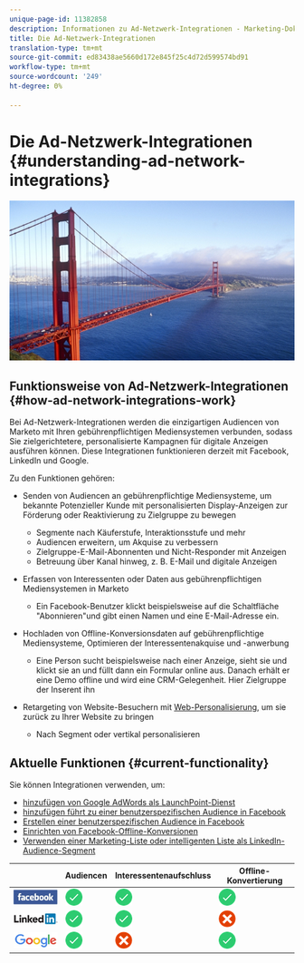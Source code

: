 ```yaml
---
unique-page-id: 11382858
description: Informationen zu Ad-Netzwerk-Integrationen - Marketing-Dokumente - Produktdokumentation
title: Die Ad-Netzwerk-Integrationen
translation-type: tm+mt
source-git-commit: ed83438ae5660d172e845f25c4d72d599574bd91
workflow-type: tm+mt
source-wordcount: '249'
ht-degree: 0%

---
```



# Die Ad-Netzwerk-Integrationen {#understanding-ad-network-integrations}

![](assets/hith-golden-gate-144833144-e.jpeg)

## Funktionsweise von Ad-Netzwerk-Integrationen {#how-ad-network-integrations-work}

Bei Ad-Netzwerk-Integrationen werden die einzigartigen Audiencen von Marketo mit Ihren gebührenpflichtigen Mediensystemen verbunden, sodass Sie zielgerichtetere, personalisierte Kampagnen für digitale Anzeigen ausführen können. Diese Integrationen funktionieren derzeit mit Facebook, LinkedIn und Google.

Zu den Funktionen gehören:

* Senden von Audiencen an gebührenpflichtige Mediensysteme, um bekannte Potenzieller Kunde mit personalisierten Display-Anzeigen zur Förderung oder Reaktivierung zu Zielgruppe zu bewegen

   * Segmente nach Käuferstufe, Interaktionsstufe und mehr
   * Audiencen erweitern, um Akquise zu verbessern
   * Zielgruppe-E-Mail-Abonnenten und Nicht-Responder mit Anzeigen
   * Betreuung über Kanal hinweg, z. B. E-Mail und digitale Anzeigen

* Erfassen von Interessenten oder Daten aus gebührenpflichtigen Mediensystemen in Marketo

   * Ein Facebook-Benutzer klickt beispielsweise auf die Schaltfläche &quot;Abonnieren&quot;und gibt einen Namen und eine E-Mail-Adresse ein.

* Hochladen von Offline-Konversionsdaten auf gebührenpflichtige Mediensysteme, Optimieren der Interessentenakquise und -anwerbung

   * Eine Person sucht beispielsweise nach einer Anzeige, sieht sie und klickt sie an und füllt dann ein Formular online aus. Danach erhält er eine Demo offline und wird eine CRM-Gelegenheit. Hier Zielgruppe der Inserent ihn

* Retargeting von Website-Besuchern mit [Web-Personalisierung](/help/marketo/product-docs/web-personalization/understanding-web-personalization/web-personalization-overview.md), um sie zurück zu Ihrer Website zu bringen

   * Nach Segment oder vertikal personalisieren

## Aktuelle Funktionen {#current-functionality}

Sie können Integrationen verwenden, um:

* [hinzufügen von Google AdWords als LaunchPoint-Dienst](/help/marketo/product-docs/administration/additional-integrations/add-google-adwords-as-a-launchpoint-service.md)
* [hinzufügen führt zu einer benutzerspezifischen Audience in Facebook](/help/marketo/product-docs/demand-generation/facebook/add-leads-to-a-custom-audience-in-facebook.md)
* [Erstellen einer benutzerspezifischen Audience in Facebook](/help/marketo/product-docs/demand-generation/facebook/create-a-custom-audience-in-facebook.md)
* [Einrichten von Facebook-Offline-Konversionen](/help/marketo/product-docs/demand-generation/facebook/set-up-facebook-offline-conversions.md)
* [Verwenden einer Marketing-Liste oder intelligenten Liste als LinkedIn-Audience-Segment](/help/marketo/product-docs/demand-generation/social/social-functions/use-a-marketo-list-or-smart-list-as-a-linkedin-audience-segment.md)

|  | Audiencen | Interessentenaufschluss | Offline-Konvertierung |
|---|---|---|---|
| ![—](assets/facebook-logo-2-150.jpg) | ![—](assets/checkmark-flat-25.png) | ![—](assets/checkmark-flat-25.png) | ![—](assets/checkmark-flat-25-1.png) |
| ![—](assets/linkedin-logo-150.jpg) | ![—](assets/checkmark-flat-25.png) | ![—](assets/checkmark-flat-25.png) | ![—](assets/x-mark-3-256-25.png) |
| ![—](assets/google-logo-150.jpg) | ![—](assets/checkmark-flat-25.png) | ![—](assets/x-mark-3-256-25.png) | ![—](assets/checkmark-flat-25.png) |
